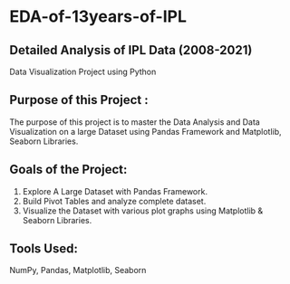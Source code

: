 # EDA-of-13years-of-IPL
## Detailed Analysis of IPL Data (2008-2021)
Data Visualization Project using Python

## Purpose of this Project :
The purpose of this project is to master the Data Analysis and Data Visualization on a large Dataset using Pandas Framework and Matplotlib, Seaborn Libraries.

## Goals of the Project:
1. Explore A Large Dataset with Pandas Framework.
2. Build Pivot Tables and analyze complete dataset.
3. Visualize the Dataset with various plot graphs using Matplotlib & Seaborn Libraries.

## Tools Used:
NumPy, Pandas, Matplotlib, Seaborn
